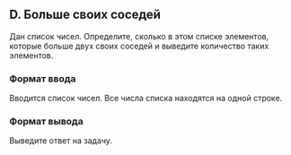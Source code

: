 ## D. Больше своих соседей

Дан список чисел. Определите, сколько в этом списке элементов, которые больше двух своих соседей и выведите количество
таких элементов.

### Формат ввода

Вводится список чисел. Все числа списка находятся на одной строке.

### Формат вывода

Выведите ответ на задачу.